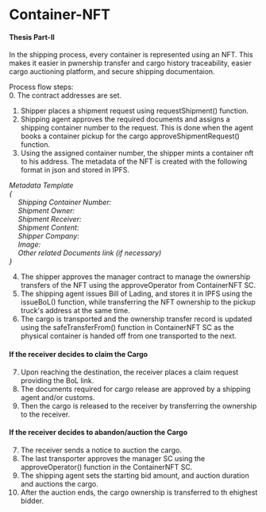 # Container-NFT

#### Thesis Part-II

In the shipping process, every container is represented using an NFT.
This makes it easier in pwnership transfer and cargo history traceability,
easier cargo auctioning platform, and secure shipping documentaion.

Process flow steps:  <br>
0. The contract addresses are set.
1. Shipper places a shipment request using requestShipment() function.
2. Shipping agent approves the required documents and assigns a shipping container number to the request. This is done when the agent books a container pickup for the cargo approveShipmentRequest() function.
3. Using the assigned container number, the shipper mints a container nft to his address.
   The metadata of the NFT is created with the following format in json and stored in IPFS.
   

*Metadata Template <br>
{ <br>
&emsp; Shipping Container Number: <br>
&emsp; Shipment Owner: <br>
&emsp; Shipment Receiver: <br>
&emsp; Shipment Content: <br>
&emsp; Shipper Company: <br>
&emsp; Image: <br>
&emsp; Other related Documents link (if necessary) <br>
}*

4. The shipper approves the manager contract to manage the ownership transfers of the NFT using the approveOperator from ContainerNFT SC.
5. The shipping agent issues Bill of Lading, and stores it in IPFS using the issueBoL() function, while transferring the NFT ownership to the pickup truck's address at the same time.
6. The cargo is transported and the ownership transfer record is updated using the safeTransferFrom() function in ContainerNFT SC as the physical container is handed off from one transported to the next.

#### If the receiver decides to claim the Cargo

7. Upon reaching the destination, the receiver places a claim request providing the BoL link.
8. The documents required for cargo release are approved by a shipping agent and/or customs.
9. Then the cargo is released to the receiver by transferring the ownership to the receiver.

#### If the receiver decides to abandon/auction the Cargo

7. The receiver sends a notice to auction the cargo.
8. The last transporter approves the manager SC using the approveOperator() function in the ContainerNFT SC.
9. The shipping agent sets the starting bid amount, and auction duration and auctions the cargo.
10. After the auction ends, the cargo ownership is transferred to th ehighest bidder.
